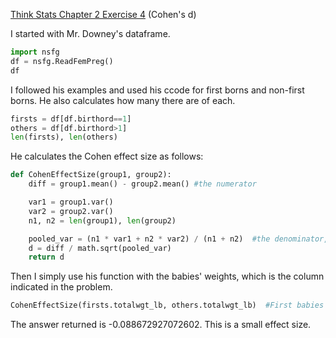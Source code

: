 [Think Stats Chapter 2 Exercise 4](http://greenteapress.com/thinkstats2/html/thinkstats2003.html#toc24) (Cohen's d)

I started with Mr. Downey's dataframe.

```python
import nsfg
df = nsfg.ReadFemPreg()
df
```

I followed his examples and used his ccode for first borns and non-first borns.  He also calculates how many there are of each.

```python
firsts = df[df.birthord==1]
others = df[df.birthord>1]
len(firsts), len(others)
```

He calculates the Cohen effect size as follows:

```python
def CohenEffectSize(group1, group2):
    diff = group1.mean() - group2.mean() #the numerator

    var1 = group1.var()    
    var2 = group2.var()
    n1, n2 = len(group1), len(group2)

    pooled_var = (n1 * var1 + n2 * var2) / (n1 + n2)  #the denominator, but as variance instead of SD
    d = diff / math.sqrt(pooled_var)
    return d
```

Then I simply use his function with the babies' weights, which is the column indicated in the problem.
```python
CohenEffectSize(firsts.totalwgt_lb, others.totalwgt_lb)  #First babies weights vs. Non-first weights
```
The answer returned is -0.088672927072602.  This is a small effect size.
